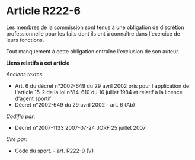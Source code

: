 # Article R222-6

Les membres de la commission sont tenus à une obligation de discrétion professionnelle pour les faits dont ils ont à
connaître dans l'exercice de leurs fonctions.

Tout manquement à cette obligation entraîne l'exclusion de son auteur.

**Liens relatifs à cet article**

_Anciens textes_:

  - Art. 6 du décret n°2002-649 du 29 avril 2002 pris pour l'application de l'article 15-2 de la loi n°84-610 du 16 juillet 1984 et relatif à la licence d'agent sportif
  - Décret n°2002-649 du 29 avril 2002 - art. 6 (Ab)

_Codifié par_:

  - Décret n°2007-1133 2007-07-24 JORF 25 juillet 2007

_Cité par_:

  - Code du sport. - art. R222-9 (V)
